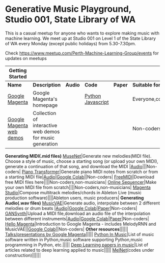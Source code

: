 # Generative Music Playground, Studio 001, State Library of WA
This is a casual meetup for anyone who wants to explore making music with machine learning. We meet up at Studio 001 on Level 1 of the State Library of WA every Monday (except public holidays) from 5.30-7.30pm. 

Check https://www.meetup.com/Perth-Machine-Learning-Group/events for updates on meetups


Getting Started|   |   |   |   |   |
---------------|---|---|---|---|---|
**Name**                 |**Description**|**Audio**|**Code**|**Paper**|**Suitable for**|
[Google Magenta](https://magenta.tensorflow.org/)|Google Magenta's homepage||[Python](https://github.com/tensorflow/magenta) [Javascript](https://github.com/tensorflow/magenta-js)||Everyone,coders|
[Google Magenta web demos](https://magenta.tensorflow.org/demos/web/)|Collection of interactive web demos for music generation||||Non-coders|
**Generating MIDI(.mid files)**
[MuseNet](https://openai.com/blog/musenet)|Generate new melodies(MIDI file). Choose a style of music, choose a starting song (or upload your own MIDI), generate a continuation of that song, and download the MIDI |[Audio](https://soundcloud.com/openai_audio/sets/musenet)|||Non-coders|
[Piano Transformer](https://magenta.tensorflow.org/piano-transformer)|Generate piano MIDI notes from scratch or from a starting MIDI file|[Audio](https://magenta.tensorflow.org/assets/piano_transformer/clair_de_lune_continuation.mp3)|[Google Colab](https://colab.research.google.com/notebooks/magenta/piano_transformer/piano_transformer.ipynb)||Non-coders|
[FreeMIDI](https://freemidi.org/)|Download free MIDI files here||||Non-coders,non-musicians|
[Online Sequencer](https://onlinesequencer.net/)|Make your own MIDI file from scratch||||Non-coders,non-musicians|
[Magenta Studio](https://magenta.tensorflow.org/studio)|Compose multitrack melodies/chords in Ableton Live (music production software)||||Ableton users, music producers|
**Generating Audio(.wav files)**
[MusicVAE](https://magenta.tensorflow.org/music-vae)|Generate audio, interpolate between 2 different melodies or drum beats |[Audio](https://magenta.tensorflow.org/assets/music_vae/mel_2bar-b2m.mp3)|[Google Colab](https://colab.research.google.com/notebooks/magenta/music_vae/music_vae.ipynb)|[Paper](https://arxiv.org/abs/1806.00195)|Non-coders|
[GANSynth](https://magenta.tensorflow.org/gansynth)|Upload a MIDI file,download an audio file of the interpolation between different instruments|[Audio](https://storage.googleapis.com/magentadata/papers/gansynth/index.html)|[Google Colab](https://colab.research.google.com/notebooks/magenta/gansynth/gansynth_demo.ipynb)|[Paper](https://openreview.net/forum?id=H1xQVn09FX)|Non-coders|
[Hello Magenta](https://colab.research.google.com/notebooks/magenta/hello_magenta/hello_magenta.ipynb)|Introduction to Google Magenta - includes MelodyRNN and MusicVAE||[Google Colab](https://colab.research.google.com/notebooks/magenta/hello_magenta/hello_magenta.ipynb)||Non-coders|
**Other resources**||||||
[Talks/presentations by Google Magenta](https://magenta.tensorflow.org/talks)|||||
[Python In Music](https://wiki.python.org/moin/PythonInMusic)|List of music software written in Python,music software supporting Python,music programming in Python, etc.|||||
[Deep Learning papers in music](https://github.com/ybayle/awesome-deep-learning-music)|List of articles related to deep learning applied to music|||||
[MelNet](https://audio-samples.github.io/)(codes under construction)||||||
